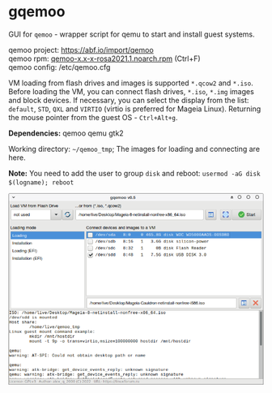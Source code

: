 # gqemoo
GUI for `qemoo` - wrapper script for qemu to start and install guest systems.  
  
qemoo project: https://abf.io/import/qemoo  
qemoo rpm: [qemoo-x.x-x-rosa2021.1.noarch.rpm](https://mirror.yandex.ru/rosa/rosa2021.1/repository/x86_64/contrib/release) (Ctrl+F)  
qemoo config: /etc/qemoo.cfg  
  
VM loading from flash drives and images is supported `*.qcow2` and `*.iso`. Before loading the VM, you can connect flash drives, `*.iso`, `*.img` images and block devices. If necessary, you can select the display from the list: `default`, `STD`, `QXL` and `VIRTIO` (virtio is preferred for Mageia Linux). Returning the mouse pointer from the guest OS - `Ctrl+Alt+g`.
  
**Dependencies:** qemoo qemu gtk2  
  
Working directory: `~/qemoo_tmp`; The images for loading and connecting are here.  
  
**Note:** You need to add the user to group `disk` and reboot: `usermod -aG disk $(logname); reboot`
  
![](https://github.com/AKotov-dev/gqemoo/blob/main/ScreenShot3.png)

